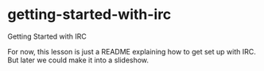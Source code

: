 getting-started-with-irc
========================

Getting Started with IRC

For now, this lesson is just a README explaining how to get set up with IRC. But later we could make it into a slideshow.
